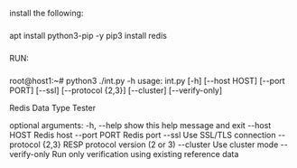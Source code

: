 install the following:
###
apt install python3-pip -y
pip3 install redis
###
RUN:
###
root@host1:~# python3 ./int.py -h
usage: int.py [-h] [--host HOST] [--port PORT] [--ssl] [--protocol {2,3}] [--cluster] [--verify-only]

Redis Data Type Tester

optional arguments:
  -h, --help        show this help message and exit
  --host HOST       Redis host
  --port PORT       Redis port
  --ssl             Use SSL/TLS connection
  --protocol {2,3}  RESP protocol version (2 or 3)
  --cluster         Use cluster mode
  --verify-only     Run only verification using existing reference data
###
